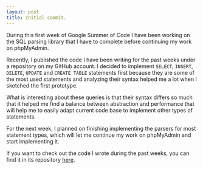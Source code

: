 ```yaml
---
layout: post
title: Initial commit.
---
```


During this first week of Google Summer of Code I have been working on the SQL parsing library that I have to complete before continuing my work on phpMyAdmin.

Recently, I published the code I have been writing for the past weeks under a repository on my GitHub account. I decided to implement `SELECT`, `INSERT`, `DELETE`, `UPDATE` and `CREATE TABLE` statements first because they are some of the most used statements and analyzing their syntax helped me a lot when I sketched the first prototype.

What is interesting about these queries is that their syntax differs so much that it helped me find a balance between abstraction and performance that will help me to easily adapt current code base to implement other types of statements.

For the next week, I planned on finishing implementing the parsers for most statement types, which will let me continue my work on phpMyAdmin and start implementing it.

If you want to check out the code I wrote during the past weeks, you can find it in its repository [here](https://github.com/udan11/sql-parser).